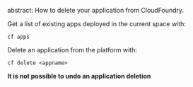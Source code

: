 abstract: How to delete your application from CloudFoundry.

Get a list of existing apps deployed in the current space with:

```
cf apps
```

Delete an application from the platform with:

```
cf delete <appname>
```

**It is not possible to undo an application deletion**
